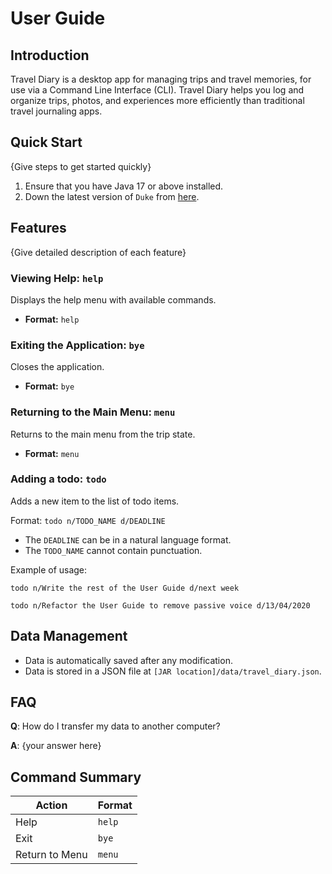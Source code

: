 # User Guide

## Introduction

Travel Diary is a desktop app for managing trips and travel memories, for use via a Command Line Interface (CLI). Travel Diary helps you log and organize trips, photos, and experiences more efficiently than traditional travel journaling apps.

## Quick Start

{Give steps to get started quickly}

1. Ensure that you have Java 17 or above installed.
1. Down the latest version of `Duke` from [here](http://link.to/duke).

## Features

{Give detailed description of each feature}


### Viewing Help: `help`
Displays the help menu with available commands.
- **Format:** `help`

### Exiting the Application: `bye`
Closes the application.
- **Format:** `bye`

### Returning to the Main Menu: `menu`
Returns to the main menu from the trip state.
- **Format:** `menu`


### Adding a todo: `todo`
Adds a new item to the list of todo items.

Format: `todo n/TODO_NAME d/DEADLINE`

* The `DEADLINE` can be in a natural language format.
* The `TODO_NAME` cannot contain punctuation.

Example of usage:

`todo n/Write the rest of the User Guide d/next week`

`todo n/Refactor the User Guide to remove passive voice d/13/04/2020`

## Data Management
- Data is automatically saved after any modification.
- Data is stored in a JSON file at `[JAR location]/data/travel_diary.json`.

## FAQ

**Q**: How do I transfer my data to another computer?

**A**: {your answer here}

## Command Summary
| Action | Format |
|--------|--------|
| Help | `help` |
| Exit | `bye` |
| Return to Menu | `menu` |